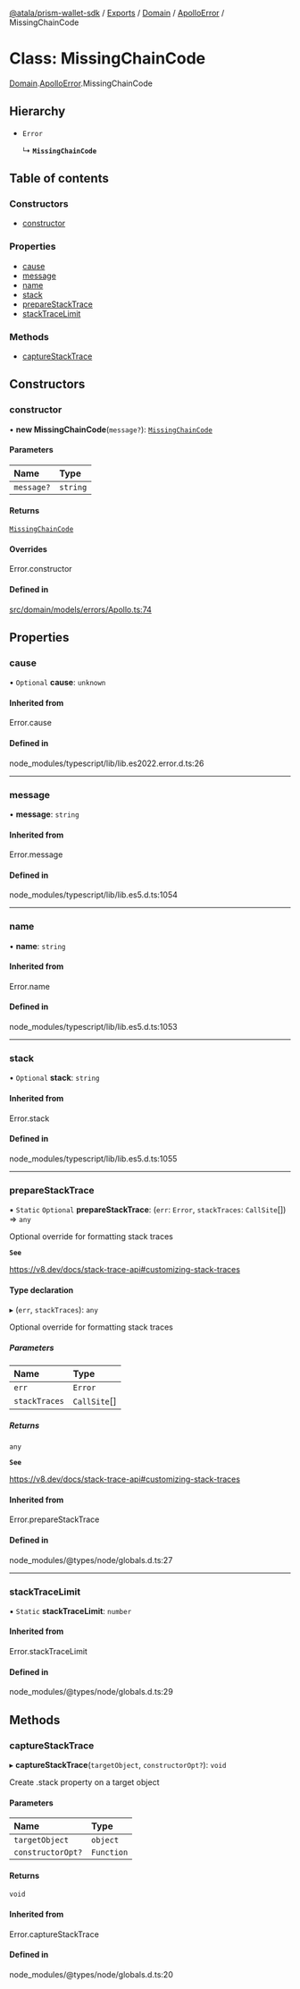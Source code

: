 [@atala/prism-wallet-sdk](../README.md) / [Exports](../modules.md) / [Domain](../modules/Domain.md) / [ApolloError](../modules/Domain.ApolloError.md) / MissingChainCode

# Class: MissingChainCode

[Domain](../modules/Domain.md).[ApolloError](../modules/Domain.ApolloError.md).MissingChainCode

## Hierarchy

- `Error`

  ↳ **`MissingChainCode`**

## Table of contents

### Constructors

- [constructor](Domain.ApolloError.MissingChainCode.md#constructor)

### Properties

- [cause](Domain.ApolloError.MissingChainCode.md#cause)
- [message](Domain.ApolloError.MissingChainCode.md#message)
- [name](Domain.ApolloError.MissingChainCode.md#name)
- [stack](Domain.ApolloError.MissingChainCode.md#stack)
- [prepareStackTrace](Domain.ApolloError.MissingChainCode.md#preparestacktrace)
- [stackTraceLimit](Domain.ApolloError.MissingChainCode.md#stacktracelimit)

### Methods

- [captureStackTrace](Domain.ApolloError.MissingChainCode.md#capturestacktrace)

## Constructors

### constructor

• **new MissingChainCode**(`message?`): [`MissingChainCode`](Domain.ApolloError.MissingChainCode.md)

#### Parameters

| Name | Type |
| :------ | :------ |
| `message?` | `string` |

#### Returns

[`MissingChainCode`](Domain.ApolloError.MissingChainCode.md)

#### Overrides

Error.constructor

#### Defined in

[src/domain/models/errors/Apollo.ts:74](https://github.com/input-output-hk/atala-prism-wallet-sdk-ts/blob/f8f2652/src/domain/models/errors/Apollo.ts#L74)

## Properties

### cause

• `Optional` **cause**: `unknown`

#### Inherited from

Error.cause

#### Defined in

node_modules/typescript/lib/lib.es2022.error.d.ts:26

___

### message

• **message**: `string`

#### Inherited from

Error.message

#### Defined in

node_modules/typescript/lib/lib.es5.d.ts:1054

___

### name

• **name**: `string`

#### Inherited from

Error.name

#### Defined in

node_modules/typescript/lib/lib.es5.d.ts:1053

___

### stack

• `Optional` **stack**: `string`

#### Inherited from

Error.stack

#### Defined in

node_modules/typescript/lib/lib.es5.d.ts:1055

___

### prepareStackTrace

▪ `Static` `Optional` **prepareStackTrace**: (`err`: `Error`, `stackTraces`: `CallSite`[]) => `any`

Optional override for formatting stack traces

**`See`**

https://v8.dev/docs/stack-trace-api#customizing-stack-traces

#### Type declaration

▸ (`err`, `stackTraces`): `any`

Optional override for formatting stack traces

##### Parameters

| Name | Type |
| :------ | :------ |
| `err` | `Error` |
| `stackTraces` | `CallSite`[] |

##### Returns

`any`

**`See`**

https://v8.dev/docs/stack-trace-api#customizing-stack-traces

#### Inherited from

Error.prepareStackTrace

#### Defined in

node_modules/@types/node/globals.d.ts:27

___

### stackTraceLimit

▪ `Static` **stackTraceLimit**: `number`

#### Inherited from

Error.stackTraceLimit

#### Defined in

node_modules/@types/node/globals.d.ts:29

## Methods

### captureStackTrace

▸ **captureStackTrace**(`targetObject`, `constructorOpt?`): `void`

Create .stack property on a target object

#### Parameters

| Name | Type |
| :------ | :------ |
| `targetObject` | `object` |
| `constructorOpt?` | `Function` |

#### Returns

`void`

#### Inherited from

Error.captureStackTrace

#### Defined in

node_modules/@types/node/globals.d.ts:20
